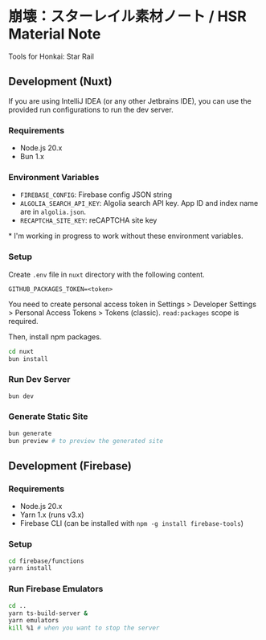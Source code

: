 # 崩壊：スターレイル素材ノート / HSR Material Note

Tools for Honkai: Star Rail

## Development (Nuxt)

If you are using IntelliJ IDEA (or any other Jetbrains IDE), you can use the provided run configurations to run the dev
server.

### Requirements

- Node.js 20.x
- Bun 1.x

### Environment Variables

- `FIREBASE_CONFIG`: Firebase config JSON string
- `ALGOLIA_SEARCH_API_KEY`: Algolia search API key. App ID and index name are in `algolia.json`.
- `RECAPTCHA_SITE_KEY`: reCAPTCHA site key

\* I'm working in progress to work without these environment variables.

### Setup

Create `.env` file in `nuxt` directory with the following content.

```
GITHUB_PACKAGES_TOKEN=<token>
```

You need to create personal access token in Settings > Developer Settings > Personal Access Tokens > Tokens (classic). `read:packages` scope is required.

Then, install npm packages.

```bash
cd nuxt
bun install
```

### Run Dev Server

```bash
bun dev
```

### Generate Static Site

```bash
bun generate
bun preview # to preview the generated site
```

## Development (Firebase)

### Requirements

- Node.js 20.x
- Yarn 1.x (runs v3.x)
- Firebase CLI (can be installed with `npm -g install firebase-tools`)

### Setup

```bash
cd firebase/functions
yarn install
```

### Run Firebase Emulators

```bash
cd ..
yarn ts-build-server &
yarn emulators
kill %1 # when you want to stop the server
```
